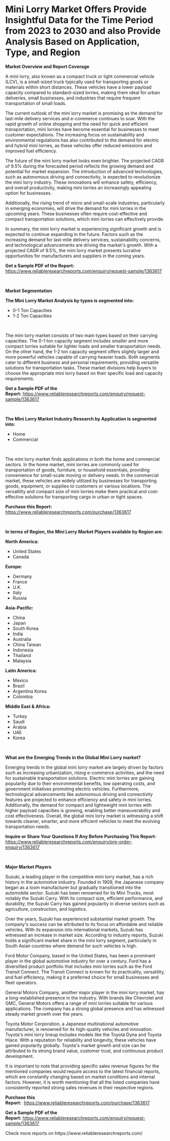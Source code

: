 <p><h1>Mini Lorry Market Offers Provide Insightful Data for the Time Period from 2023 to 2030 and also Provide Analysis Based on Application, Type, and Region</h1></p><p><strong>Market Overview and Report Coverage</strong></p>
<p><p>A mini lorry, also known as a compact truck or light commercial vehicle (LCV), is a small-sized truck typically used for transporting goods or materials within short distances. These vehicles have a lower payload capacity compared to standard-sized lorries, making them ideal for urban deliveries, small businesses, and industries that require frequent transportation of small loads.</p><p>The current outlook of the mini lorry market is promising as the demand for last-mile delivery services and e-commerce continues to soar. With the rapid growth of online shopping and the need for quick and efficient transportation, mini lorries have become essential for businesses to meet customer expectations. The increasing focus on sustainability and environmental regulations has also contributed to the demand for electric and hybrid mini lorries, as these vehicles offer reduced emissions and improved fuel efficiency.</p><p>The future of the mini lorry market looks even brighter. The projected CAGR of 9.5% during the forecasted period reflects the growing demand and potential for market expansion. The introduction of advanced technologies, such as autonomous driving and connectivity, is expected to revolutionize the mini lorry industry. These innovations will enhance safety, efficiency, and overall productivity, making mini lorries an increasingly appealing option for businesses.</p><p>Additionally, the rising trend of micro and small-scale industries, particularly in emerging economies, will drive the demand for mini lorries in the upcoming years. These businesses often require cost-effective and compact transportation solutions, which mini lorries can effectively provide.</p><p>In summary, the mini lorry market is experiencing significant growth and is expected to continue expanding in the future. Factors such as the increasing demand for last-mile delivery services, sustainability concerns, and technological advancements are driving the market's growth. With a projected CAGR of 9.5%, the mini lorry market presents lucrative opportunities for manufacturers and suppliers in the coming years.</p></p>
<p><strong>Get a Sample PDF of the Report:</strong> <a href="https://www.reliableresearchreports.com/enquiry/request-sample/1363617">https://www.reliableresearchreports.com/enquiry/request-sample/1363617</a></p>
<p>&nbsp;</p>
<p><strong>Market Segmentation</strong></p>
<p><strong>The Mini Lorry Market Analysis by types is segmented into:</strong></p>
<p><ul><li>0-1 Ton Capacities</li><li>1-2 Ton Capacities</li></ul></p>
<p>&nbsp;</p>
<p><p>The mini lorry market consists of two main types based on their carrying capacities. The 0-1 ton capacity segment includes smaller and more compact lorries suitable for lighter loads and smaller transportation needs. On the other hand, the 1-2 ton capacity segment offers slightly larger and more powerful vehicles capable of carrying heavier loads. Both segments cater to different business and personal requirements, providing versatile solutions for transportation tasks. These market divisions help buyers to choose the appropriate mini lorry based on their specific load and capacity requirements.</p></p>
<p><strong>Get a Sample PDF of the Report:</strong>&nbsp;<a href="https://www.reliableresearchreports.com/enquiry/request-sample/1363617">https://www.reliableresearchreports.com/enquiry/request-sample/1363617</a></p>
<p>&nbsp;</p>
<p><strong>The Mini Lorry Market Industry Research by Application is segmented into:</strong></p>
<p><ul><li>Home</li><li>Commercial</li></ul></p>
<p>&nbsp;</p>
<p><p>The mini lorry market finds applications in both the home and commercial sectors. In the home market, mini lorries are commonly used for transportation of goods, furniture, or household essentials, providing convenience for small-scale moving or delivery needs. In the commercial market, these vehicles are widely utilized by businesses for transporting goods, equipment, or supplies to customers or various locations. The versatility and compact size of mini lorries make them practical and cost-effective solutions for transporting cargo in urban or tight spaces.</p></p>
<p><strong>Purchase this Report:</strong>&nbsp; <a href="https://www.reliableresearchreports.com/purchase/1363617">https://www.reliableresearchreports.com/purchase/1363617</a></p>
<p>&nbsp;</p>
<p><strong>In terms of Region, the Mini Lorry Market Players available by Region are:</strong></p>
<p>
    <p> <strong> North America: </strong>
        <ul>
            <li>United States</li>
            <li>Canada</li>
        </ul>
        </p> 
    <p> <strong> Europe: </strong>
        <ul>
            <li>Germany</li>
            <li>France</li>
            <li>U.K.</li>
            <li>Italy</li>
            <li>Russia</li>
        </ul>
        </p> 
    <p> <strong> Asia-Pacific: </strong>
        <ul>
            <li>China</li>
            <li>Japan</li>
            <li>South Korea</li>
            <li>India</li>
            <li>Australia</li>
            <li>China Taiwan</li>
            <li>Indonesia</li>
            <li>Thailand</li>
            <li>Malaysia</li>
        </ul>
        </p> 
    <p> <strong> Latin America: </strong>
        <ul>
            <li>Mexico</li>
            <li>Brazil</li>
            <li>Argentina Korea</li>
            <li>Colombia</li>
        </ul>
        </p> 
    <p> <strong> Middle East & Africa: </strong>
        <ul>
            <li>Turkey</li>
            <li>Saudi</li>
            <li>Arabia</li>
            <li>UAE</li>
            <li>Korea</li>
        </ul>
    </p>
    </p>
<p>&nbsp;</p>
<p><strong>What are the Emerging Trends in the Global Mini Lorry market?</strong></p>
<p><p>Emerging trends in the global mini lorry market are largely driven by factors such as increasing urbanization, rising e-commerce activities, and the need for sustainable transportation solutions. Electric mini lorries are gaining popularity due to their environmental benefits, low operating costs, and government initiatives promoting electric vehicles. Furthermore, technological advancements like autonomous driving and connectivity features are projected to enhance efficiency and safety in mini lorries. Additionally, the demand for compact and lightweight mini lorries with higher payload capacities is growing, enabling better maneuverability and cost effectiveness. Overall, the global mini lorry market is witnessing a shift towards cleaner, smarter, and more efficient vehicles to meet the evolving transportation needs.</p></p>
<p><strong>Inquire or Share Your Questions If Any Before Purchasing This Report</strong>- <a href="https://www.reliableresearchreports.com/enquiry/pre-order-enquiry/1363617">https://www.reliableresearchreports.com/enquiry/pre-order-enquiry/1363617</a></p>
<p>&nbsp;</p>
<p><strong>Major Market Players</strong></p>
<p><p>Suzuki, a leading player in the competitive mini lorry market, has a rich history in the automotive industry. Founded in 1909, the Japanese company began as a loom manufacturer but gradually transitioned into the automobile sector. Suzuki has been renowned for its Mini Trucks, most notably the Suzuki Carry. With its compact size, efficient performance, and durability, the Suzuki Carry has gained popularity in diverse sectors such as agriculture, construction, and logistics.</p><p>Over the years, Suzuki has experienced substantial market growth. The company's success can be attributed to its focus on affordable and reliable vehicles. With its expansion into international markets, Suzuki has witnessed an increase in market size. According to industry reports, Suzuki holds a significant market share in the mini lorry segment, particularly in South Asian countries where demand for such vehicles is high.</p><p>Ford Motor Company, based in the United States, has been a prominent player in the global automotive industry for over a century. Ford has a diversified product portfolio that includes mini lorries such as the Ford Transit Connect. The Transit Connect is known for its practicality, versatility, and fuel efficiency, making it a preferred choice for small businesses and fleet operators.</p><p>General Motors Company, another major player in the mini lorry market, has a long-established presence in the industry. With brands like Chevrolet and GMC, General Motors offers a range of mini lorries suitable for various applications. The company has a strong global presence and has witnessed steady market growth over the years.</p><p>Toyota Motor Corporation, a Japanese multinational automotive manufacturer, is renowned for its high-quality vehicles and innovation. Toyota's mini lorry lineup includes models like the Toyota Dyna and Toyota Hiace. With a reputation for reliability and longevity, these vehicles have gained popularity globally. Toyota's market growth and size can be attributed to its strong brand value, customer trust, and continuous product development.</p><p>It is important to note that providing specific sales revenue figures for the mentioned companies would require access to the latest financial reports, which are constantly changing based on market conditions and internal factors. However, it is worth mentioning that all the listed companies have consistently reported strong sales revenues in their respective regions.</p></p>
<p><strong>Purchase this Report:</strong>&nbsp;&nbsp;<a href="https://www.reliableresearchreports.com/purchase/1363617">https://www.reliableresearchreports.com/purchase/1363617</a></p>
<p></p>
<p><strong>Get a Sample PDF of the Report:</strong>&nbsp;<a href="https://www.reliableresearchreports.com/enquiry/request-sample/1363617">https://www.reliableresearchreports.com/enquiry/request-sample/1363617</a></p>
<p>Check more reports on https://www.reliableresearchreports.com/</p>